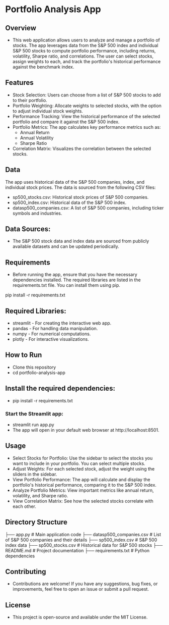 # Portfolio Analysis App

## Overview
- This web application allows users to analyze and manage a portfolio of stocks. The app leverages data from the S&P 500 index and individual S&P 500 stocks to compute portfolio performance, including returns, volatility, Sharpe ratio, and correlations. The user can select stocks, assign weights to each, and track the portfolio's historical performance against the benchmark index.

## Features
- Stock Selection: Users can choose from a list of S&P 500 stocks to add to their portfolio.
- Portfolio Weighting: Allocate weights to selected stocks, with the option to adjust individual stock weights.
- Performance Tracking: View the historical performance of the selected portfolio and compare it against the S&P 500 index.
- Portfolio Metrics: The app calculates key performance metrics such as:
  - Annual Return
  - Annual Volatility
  - Sharpe Ratio
- Correlation Matrix: Visualizes the correlation between the selected stocks.

## Data
The app uses historical data of the S&P 500 companies, index, and individual stock prices. 
The data is sourced from the following CSV files:
- sp500_stocks.csv: Historical stock prices of S&P 500 companies.
- sp500_index.csv: Historical data of the S&P 500 index.
- datasp500_companies.csv: A list of S&P 500 companies, including ticker symbols and industries.

## Data Sources:
- The S&P 500 stock data and index data are sourced from publicly available datasets and can be updated periodically.

## Requirements
- Before running the app, ensure that you have the necessary dependencies installed. The required libraries are listed in the requirements.txt file. You can install them using pip.

pip install -r requirements.txt

## Required Libraries:
- streamlit - For creating the interactive web app.
- pandas - For handling data manipulation.
- numpy - For numerical computations.
- plotly - For interactive visualizations.

## How to Run
- Clone this repository
- cd portfolio-analysis-app

## Install the required dependencies:
- pip install -r requirements.txt

### Start the Streamlit app:
- streamlit run app.py
- The app will open in your default web browser at http://localhost:8501.

## Usage
- Select Stocks for Portfolio: Use the sidebar to select the stocks you want to include in your portfolio. You can select multiple stocks.
- Adjust Weights: For each selected stock, adjust the weight using the sliders in the sidebar.
- View Portfolio Performance: The app will calculate and display the portfolio's historical performance, comparing it to the S&P 500 index.
- Analyze Portfolio Metrics: View important metrics like annual return, volatility, and Sharpe ratio.
- View Correlation Matrix: See how the selected stocks correlate with each other.

## Directory Structure
├── app.py                    # Main application code
├── datasp500_companies.csv   # List of S&P 500 companies and their details
├── sp500_index.csv           # S&P 500 index data
├── sp500_stocks.csv          # Historical data for S&P 500 stocks
├── README.md                 # Project documentation
├── requirements.txt          # Python dependencies

## Contributing
- Contributions are welcome! If you have any suggestions, bug fixes, or improvements, feel free to open an issue or submit a pull request.

## License
- This project is open-source and available under the MIT License.
